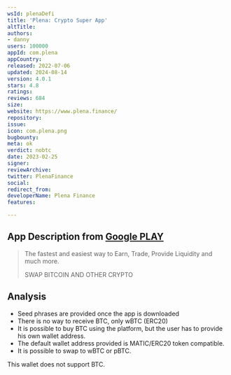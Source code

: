 ```yaml
---
wsId: plenaDefi
title: 'Plena: Crypto Super App'
altTitle: 
authors:
- danny
users: 100000
appId: com.plena
appCountry: 
released: 2022-07-06
updated: 2024-08-14
version: 4.0.1
stars: 4.8
ratings: 
reviews: 684
size: 
website: https://www.plena.finance/
repository: 
issue: 
icon: com.plena.png
bugbounty: 
meta: ok
verdict: nobtc
date: 2023-02-25
signer: 
reviewArchive: 
twitter: PlenaFinance
social: 
redirect_from: 
developerName: Plena Finance
features: 

---
```


## App Description from [Google PLAY](https://play.google.com/store/apps/details?id=com.plena)

> The fastest and easiest way to Earn, Trade, Provide Liquidity and much more.
> 
> SWAP BITCOIN AND OTHER CRYPTO

## Analysis 

- Seed phrases are provided once the app is downloaded
- There is no way to receive BTC, only wBTC (ERC20)
- It is possible to buy BTC using the platform, but the user has to provide his own wallet address.
- The default wallet address provided is MATIC/ERC20 token compatible.  
- It is possible to swap to wBTC or pBTC. 

This wallet does not support BTC.
